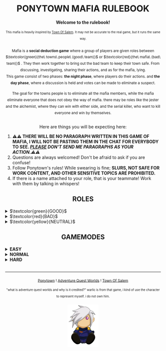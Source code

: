 # <div align="center"> <b>PONYTOWN MAFIA RULEBOOK</b>

<div align="center"><b>Welcome to the rulebook!</b>

<sub><sup>This mafia is heavily inspired by <a href="https://www.townofsalem.io/">Town Of Salem</a>. It may not be accurate to the real game, but it runs the same way.</sub></sup>

<sub>Mafia is a <b>social deduction game</b> where a group of players are given roles between $\textcolor{green}{the\ towns\ people\ (good\ team)}$
or $\textcolor{red}{the\ mafia\ (bad\ team)}$ . They then work together to bring out the bad team to keep their town safe. From discussing, investigating, sharing their actions, and as for the mafia, lying.</sub>  
<sub>This game consist of two phases: <b>the night phase</b>, where players do their actions. and <b>the day phase</b>, where a discussion is held and votes can be made to eliminate a suspect.</sub>

<sub>The goal for the towns people is to eliminate all the mafia members, while the mafia eliminate everyone that does not obey the way of mafia. there may be roles like the jester and the alchemist, where they can win with either side, and the serial killer, who want to kill everyone and win by themselves.</sub> 

##

Here are things you will be expecting here:

<div align="left">  
 <ol>
      <li><b>⚠️⚠️ THERE WILL BE NO PARAGRAPH WRITTEN IN THIS GAME OF MAFIA, I WILL NOT BE PASTING THEM IN THE CHAT FOR EVERYBODY TO SEE. <i><ins>PLEASE</ins> DON'T SEND ME PARAGRAPHS AS YOUR ACTION.⚠️⚠️</b></i></li>
      <li>Questions are always welcomed! Don't be afraid to ask if you are confuse!</li>
      <li>Follow Ponytown's rules! While swearing is fine; <b>SLURS, NOT SAFE FOR WORK CONTENT, AND OTHER SENSITIVE TOPICS ARE PROHIBITED.</b></li>
      <li>If there is a name attached to your role, that is your teammate! Work with them by talking in whispers!
        
  </li>
    </ol>
      </div>

## ROLES
<div align="left"> <details> 
  <summary>$\textcolor{green}{GOOD}$</summary>
  <li><b><ins>Doctor:</b></ins> Heal one person each night. (Anyone that was injured or poisoned have 3 days/nights to be heal by the doctor before they die.)</li>
  <li><b><ins>Bodyguard:</b></ins> Protect one person from death each night. If the person who you protected is attacked, you and the attacker will die.</li>
  <li><b><ins>Jailor:</b></ins> You will choose one person to talk to in private, blocking their action for the night. You can choose to free or kill them, until time runs out. *JAILOR WILL REMAINS ANONYMOUS, THEIR MESSAGES WILL BE SEND THROUGH THE HOST!*</li>
  <li><b><ins>Investigator:</b></ins> Investigate one person each night for a clue to their role.</li>
  <li><b><ins>Sheriff:</b></ins> Check one person each night for their activity. You have 2 bullets (does not reload). If you already check someone, you cannot use your bullet on the same night!</li>
  <li><b><ins>Vigilante:</b></ins> Every night, you gain a bullet. Try to find the mafia and kill them. If you killed 2 innocents, you will die. (Max bullets: 3)</li>
  <li><b><ins>Veteran:</b></ins> Stay alert at night, deals a powerful attacks to anyone visiting/targeting them, killing the visitors, no matter who they are. (2 Uses)</li>
   <li><b><ins>Lookout:</b></ins> See who visited your target during the night.</li>
   <li><b><ins>Medium:</b></ins> Get information from the dead. (You will only get informations of a dead town role. [Investigator, Sheriff, Lookout, Bodyguard, ETC.]. Informations will be given by the host.)</li>
  </details>
<details>
  <summary>$\textcolor{red}{BAD}$</summary>
  <li><b><ins>Godfather:</b></ins> Give orders to the mafia AND/OR kill someone each night.</li>
  <li><b><ins>Mafia:</b></ins> Take orders from the godfather, if order is not given, they're free to kill someone. If the godfather dies, they will become the godfather.</li>
  <li><b><ins>Consigliere:</b></ins> Work with the godfather. Check one person for their EXACT role each night.</li>
  </details>
<details>
  <summary>$\textcolor{yellow}{NEUTRAL}$</summary>
  <li><b><ins>Jester:</ins></b> Fool people during discussion and get voted out. Jester will win if they get voted out!</li>
  <li><b><ins>Alchemist:</ins></b> Poison someone each night. Target will have 2 days to be cured before they die.</li>
  <li><b><ins>Serial Killer:</ins></b> Kill someone each night. This role have to try to kill everyone, no matter who they are.</li>
  </details>
</details></div>


 ## GAMEMODES 

 <div align="left"><details>
  <summary><b>EASY</b></summary>
   1 Godfather, 1 Mafia, 1 Consigliere, 1 Serial Killer. Investigator know the role directly, AND clues will be reveal by the host at daytime.
 </details>
 <details>
  <summary><b>NORMAL</b></summary>
    1 Godfather, 1 Mafia, 1 Consigliere, 1 Serial Killer. Investigator know the role directly, BUT they will have to share clues by themselves
 </details>
 <details>
  <summary><b>HARD</b></summary>
   1 Godfather, 2-3 Mafias, 1 Consigliere, 2 Jesters. 2 Serial Killers. Investigator will be given clues about the role instead, shares clues by themselves.
 </details></div>
 <br clear="left"/>
 
---

<sub><a href="https://pony.town/">Ponytown</a> ! <a href="https://www.aq.com/">Adventure Quest Worlds</a> ! <a href="https://www.townofsalem.io/">Town Of Salem</a></sub>

<sub><sup>"what is adventure quest worlds and why is it credited?" warlic is from that game, i kind of use the character to represent myself. i do not own him.</sub></sup>

<img src="warlicplush.png" align="center" width="100px"/>
</div>
